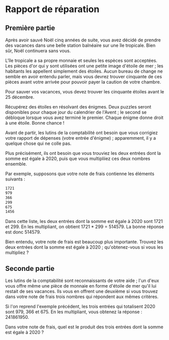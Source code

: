 # Rapport de réparation

## Première partie

Après avoir sauvé Noël cinq années de suite, vous avez décidé de prendre des vacances dans une belle station balnéaire sur une île tropicale. Bien sûr, Noël continuera sans vous.

L'île tropicale a sa propre monnaie et seules les espèces sont acceptées. Les pièces d'or qui y sont utilisées ont une petite image d'étoile de mer ; les habitants les appellent simplement des étoiles. Aucun bureau de change ne semble en avoir entendu parler, mais vous devrez trouver cinquante de ces pièces avant votre arrivée pour pouvoir payer la caution de votre chambre.

Pour sauver vos vacances, vous devez trouver les cinquante étoiles avant le 25 décembre.

Récupérez des étoiles en résolvant des énigmes. Deux puzzles seront disponibles pour chaque jour du calendrier de l'Avent ; le second se débloque lorsque vous avez terminé le premier. Chaque énigme donne droit à une étoile. Bonne chance !

Avant de partir, les lutins de la comptabilité ont besoin que vous corrigiez votre rapport de dépenses (votre entrée d'énigme) ; apparemment, il y a quelque chose qui ne colle pas.

Plus précisément, ils ont besoin que vous trouviez les deux entrées dont la somme est égale à 2020, puis que vous multipliiez ces deux nombres ensemble.

Par exemple, supposons que votre note de frais contienne les éléments suivants :

```txt
1721
979
366
299
675
1456
```

Dans cette liste, les deux entrées dont la somme est égale à 2020 sont 1721 et 299. En les multipliant, on obtient 1721 * 299 = 514579. La bonne réponse est donc 514579.

Bien entendu, votre note de frais est beaucoup plus importante. Trouvez les deux entrées dont la somme est égale à 2020 ; qu'obtenez-vous si vous les multipliez ?

## Seconde partie

Les lutins de la comptabilité sont reconnaissants de votre aide ; l'un d'eux vous offre même une pièce de monnaie en forme d'étoile de mer qu'il lui restait de ses vacances. Ils vous en offrent une deuxième si vous trouvez dans votre note de frais trois nombres qui répondent aux mêmes critères.

Si l'on reprend l'exemple précédent, les trois entrées qui totalisent 2020 sont 979, 366 et 675. En les multipliant, vous obtenez la réponse : 241861950.

Dans votre note de frais, quel est le produit des trois entrées dont la somme est égale à 2020 ?
